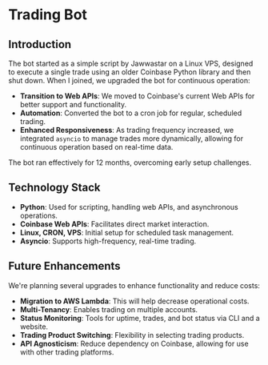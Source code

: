 # Trading Bot

## Introduction

The bot started as a simple script by Jawwastar on a Linux VPS, designed to execute a single trade using an older Coinbase Python library and then shut down. When I joined, we upgraded the bot for continuous operation:

- **Transition to Web APIs**: We moved to Coinbase's current Web APIs for better support and functionality.
- **Automation**: Converted the bot to a cron job for regular, scheduled trading.
- **Enhanced Responsiveness**: As trading frequency increased, we integrated `asyncio` to manage trades more dynamically, allowing for continuous operation based on real-time data.

The bot ran effectively for 12 months, overcoming early setup challenges.

## Technology Stack

- **Python**: Used for scripting, handling web APIs, and asynchronous operations.
- **Coinbase Web APIs**: Facilitates direct market interaction.
- **Linux, CRON, VPS**: Initial setup for scheduled task management.
- **Asyncio**: Supports high-frequency, real-time trading.

## Future Enhancements

We're planning several upgrades to enhance functionality and reduce costs:

- **Migration to AWS Lambda**: This will help decrease operational costs.
- **Multi-Tenancy**: Enables trading on multiple accounts.
- **Status Monitoring**: Tools for uptime, trades, and bot status via CLI and a website.
- **Trading Product Switching**: Flexibility in selecting trading products.
- **API Agnosticism**: Reduce dependency on Coinbase, allowing for use with other trading platforms.
